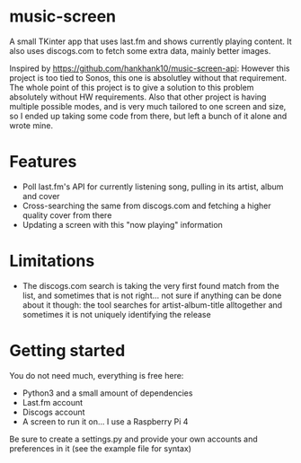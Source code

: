 # music-screen

A small TKinter app that uses last.fm and shows currently playing content. It also uses discogs.com to fetch some extra data, mainly better images.

Inspired by https://github.com/hankhank10/music-screen-api: However this project is too tied to Sonos, this one is absolutley without that requirement. The whole point of this project is to give a solution to this problem absolutely without HW requirements. Also that other project is having multiple possible modes, and is very much tailored to one screen and size, so I ended up taking some code from there, but left a bunch of it alone and wrote mine.

# Features

- Poll last.fm's API for currently listening song, pulling in its artist, album and cover
- Cross-searching the same from discogs.com and fetching a higher quality cover from there
- Updating a screen with this "now playing" information

# Limitations

- The discogs.com search is taking the very first found match from the list, and sometimes that is not right... not sure if anything can be done about it though: the tool searches for artist-album-title alltogether and sometimes it is not uniquely identifying the release

# Getting started

You do not need much, everything is free here:
- Python3 and a small amount of dependencies
- Last.fm account
- Discogs account
- A screen to run it on... I use a Raspberry Pi 4

Be sure to create a settings.py and provide your own accounts and preferences in it (see the example file for syntax)